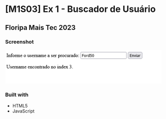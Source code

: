 # [M1S03] Ex 1 - Buscador de Usuário

## Floripa Mais Tec 2023

### Screenshot
![](./screenshot.png)


### Built with

- HTML5
- JavaScript